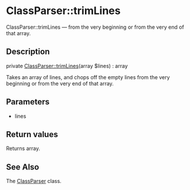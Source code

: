 ClassParser::trimLines
================

ClassParser::trimLines — from the very beginning or from the very end of that array.

Description
---------------


private [ClassParser::trimLines](https://github.com/lingtalfi/DocTools/blob/master/doc/api/DocTools/ClassParser/ClassParser/trimLines.md)(array $lines) : array




Takes an array of lines, and chops off the empty lines
from the very beginning or from the very end of that array.




Parameters
--------------

- lines
    

Return values
----------------

Returns array.









See Also
-----------

The [ClassParser](https://github.com/lingtalfi/DocTools/blob/master/doc/api/DocTools/ClassParser/ClassParser.md) class.
